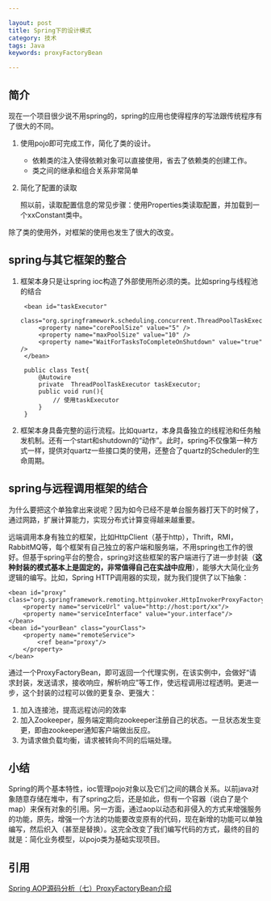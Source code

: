```yaml
---

layout: post
title: Spring下的设计模式
category: 技术
tags: Java
keywords: proxyFactoryBean

---
```


## 简介

现在一个项目很少说不用spring的，spring的应用也使得程序的写法跟传统程序有了很大的不同。

1. 使用pojo即可完成工作，简化了类的设计。

    - 依赖类的注入使得依赖对象可以直接使用，省去了依赖类的创建工作。
    - 类之间的继承和组合关系非常简单

2. 简化了配置的读取

    照以前，读取配置信息的常见步骤：使用Properties类读取配置，并加载到一个xxConstant类中。
    
除了类的使用外，对框架的使用也发生了很大的改变。

## spring与其它框架的整合

1. 框架本身只是让spring ioc构造了外部使用所必须的类。比如spring与线程池的结合

        <bean id="taskExecutor"
        class="org.springframework.scheduling.concurrent.ThreadPoolTaskExecutor">
            <property name="corePoolSize" value="5" />  
            <property name="maxPoolSize" value="10" />  
            <property name="WaitForTasksToCompleteOnShutdown" value="true" />  
        </bean>  
    
        public class Test{
            @Autowire
            private  ThreadPoolTaskExecutor taskExecutor;
            public void run(){
                // 使用taskExecutor
            }
        }

2. 框架本身具备完整的运行流程。比如quartz，本身具备独立的线程池和任务触发机制。还有一个start和shutdown的“动作”。此时，spring不仅像第一种方式一样，提供对quartz一些接口类的使用，还整合了quartz的Scheduler的生命周期。

## spring与远程调用框架的结合

为什么要把这个单独拿出来说呢？因为如今已经不是单台服务器打天下的时候了，通过网路，扩展计算能力，实现分布式计算变得越来越重要。

远端调用本身有独立的框架，比如HttpClient（基于http），Thrift，RMI，RabbitMQ等，每个框架有自己独立的客户端和服务端，不用spring也工作的很好。但基于spring平台的整合，spring对这些框架的客户端进行了进一步封装（**这种封装的模式基本上是固定的，非常值得自己在实战中应用**），能够大大简化业务逻辑的编写。比如，Spring HTTP调用器的实现，就为我们提供了以下抽象：

    <bean id="proxy" class="org.springframework.remoting.httpinvoker.HttpInvokerProxyFactoryBean">
        <property name="serviceUrl" value="http://host:port/xx"/>
        <property name="serviceInterface" value="your.interface"/>
    </bean>
    <bean id="yourBean" class="yourClass">
        <property name="remoteService">
            <ref bean="proxy"/>
        </property>
    </bean>
    
通过一个ProxyFactoryBean，即可返回一个代理实例，在该实例中，会做好“请求封装，发送请求，接收响应，解析响应”等工作，使远程调用过程透明。更进一步，这个封装的过程可以做的更复杂、更强大：

1. 加入连接池，提高远程访问的效率
2. 加入Zookeeper，服务端定期向zookeeper注册自己的状态。一旦状态发生变更，即由zookeeper通知客户端做出反应。
3. 为请求做负载均衡，请求被转向不同的后端处理。

## 小结

Spring的两个基本特性，ioc管理pojo对象以及它们之间的耦合关系。以前java对象随意存储在堆中，有了spring之后，还是如此，但有一个容器（说白了是个map）来保有对象的引用。另一方面，通过aop以动态和非侵入的方式来增强服务的功能，原先，增强一个方法的功能要改变原有的代码，现在新增的功能可以单独编写，然后织入（甚至是替换）。这完全改变了我们编写代码的方式，最终的目的就是：简化业务模型，以pojo类为基础实现项目。

## 引用

[Spring AOP源码分析（七）ProxyFactoryBean介绍][]

[Spring AOP源码分析（七）ProxyFactoryBean介绍]: http://m.oschina.net/blog/376308